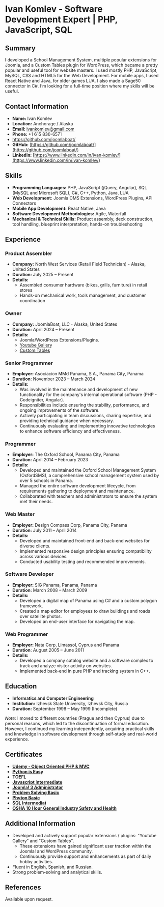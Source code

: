 # Ivan Komlev - Software Development Expert | PHP, JavaScript, SQL

## Summary

I developed a School Management System, multiple popular extensions for Joomla, and a Custom Tables plugin for WordPress, which became a pretty popular and useful tool for website masters.
I used mostly PHP, JavaScript, MySQL, CSS and HTML5 for the Web Development. For mobile apps, I used React Native and Java, for older games LUA.
I also made a Sage50 connector in C#.
I’m looking for a full-time position where my skills will be useful.

## Contact Information

- **Name:** Ivan Komlev
- **Location:** Anchorage / Alaska
- **Email:** ivankomlev@gmail.com
- **Phone:** +1 615 830-6571
- https://github.com/joomlaboat/
- **GitHub:** [https://github.com/joomlaboat/](https://github.com/joomlaboat/)
- **LinkedIn:** [https://www.linkedin.com/in/ivan-komlev/](https://www.linkedin.com/in/ivan-komlev/)

## Skills

- **Programming Languages:** PHP, JavaScript (jQuery, Angular), SQL (MySQL and Microsoft SQL), C#, C++, Python, Java, LUA
- **Web Development:** Joomla CMS Extensions, WordPress Plugins, API Connectors
- **Mobile App Development:** React Native, Java
- **Software Development Methodologies:** Agile, Waterfall
- **Mechanical & Technical Skills:** Product assembly, deck construction, tool handling, blueprint interpretation, hands-on troubleshooting

## Experience

### Product Assembler
- **Company:** North West Services (Retail Field Technician) - Alaska, United States
- **Duration:** July 2025 – Present
- **Details:**
    - Assembled consumer hardware (bikes, grills, furniture) in retail stores
    - Hands-on mechanical work, tools management, and customer coordination

### Owner
- **Company:** JoomlaBoat, LLC - Alaska, United States
- **Duration:** April 2024 – Present
- **Details:**
    - Joomla/WordPress Extensions/Plugins.
    - [Youtube Gallery](http://joomlaboat.com/youtube-gallery)
    - [Custom Tables](http://joomlaboat.com/custom-tables)

### Senior Programmer
- **Employer:** Asociacion MMd Panama, S.A., Panama City, Panama
- **Duration:** November 2023 – March 2024
- **Details:**
    - Was involved in the maintenance and development of new functionality for the company's internal operational software (PHP - Codeigniter, Angular).
    - Responsibilities include ensuring the stability, performance, and ongoing improvements of the software.
    - Actively participating in team discussions, sharing expertise, and providing technical guidance when necessary.
    - Continuously evaluating and implementing innovative technologies to enhance software efficiency and effectiveness.

### Programmer
- **Employer:** The Oxford School, Panama City, Panama
- **Duration:** April 2014 – February 2023
- **Details:**
    - Developed and maintained the Oxford School Management System (OxfordSMS), a comprehensive school management system used by over 5 schools in Panama.
    - Managed the entire software development lifecycle, from requirements gathering to deployment and maintenance.
    - Collaborated with teachers and administrators to ensure the system met their needs.

### Web Master
- **Employer:** Design Compass Corp, Panama City, Panama
- **Duration:** July 2011 – April 2014
- **Details:**
    - Developed and maintained front-end and back-end websites for diverse clients.
    - Implemented responsive design principles ensuring compatibility across various devices.
    - Conducted usability testing and recommended improvements.

### Software Developer
- **Employer:** SIG Panama, Panama, Panama
- **Duration:** March 2008 – March 2009
- **Details:**
    - Developed a digital map of Panama using C# and a custom polygon framework.
    - Created a map editor for employees to draw buildings and roads over satellite photos.
    - Developed an end-user interface for navigating the map.

### Web Programmer
- **Employer:** Nata Corp, Limassol, Cyprus and Panama
- **Duration:** August 2005 – June 2011
- **Details:**
    - Developed a company catalog website and a software complex to track and analyze visitor activity on websites.
    - Implemented back-end in pure PHP and tracking system in C++.

## Education

- **Informatics and Computer Engineering**
- **Institution:** Izhevsk State University, Izhevsk City, Russia
- **Duration:** September 1998 – May 1999 (Incomplete)

*Note:* I moved to different countries (Prague and then Cyprus) due to personal reasons, which led to the discontinuation of formal education. However, I continued my learning independently, acquiring practical skills and knowledge in software development through self-study and real-world experience.

## Certificates

- **[Udemy - Object Oriented PHP & MVC](https://raw.githubusercontent.com/joomlaboat/Ivan-Komlev-CV/1d430319e1463b9bede9ff229129c043d67c660f/certificates/udemy-php-mvc.pdf)**
- **[Python is Easy](https://raw.githubusercontent.com/joomlaboat/Ivan-Komlev-CV/1d430319e1463b9bede9ff229129c043d67c660f/certificates/Python-Ivan-Komlev-2020-12-09.pdf)**
- **[TOEFL](https://raw.githubusercontent.com/joomlaboat/Ivan-Komlev-CV/1d430319e1463b9bede9ff229129c043d67c660f/certificates/TOEFL.pdf)**
- **[Javascript Intermediate](https://raw.githubusercontent.com/joomlaboat/Ivan-Komlev-CV/1d430319e1463b9bede9ff229129c043d67c660f/certificates/javascript_intermediate%20certificate.pdf)**
- **[Joomla! 3 Administrator](https://raw.githubusercontent.com/joomlaboat/Ivan-Komlev-CV/1d430319e1463b9bede9ff229129c043d67c660f/certificates/joomla-3x-certificate.png)**
- **[Problem Solving Basic](https://raw.githubusercontent.com/joomlaboat/Ivan-Komlev-CV/1d430319e1463b9bede9ff229129c043d67c660f/certificates/problem_solving_basic%20certificate.pdf)**
- **[Phyton Basic](https://raw.githubusercontent.com/joomlaboat/Ivan-Komlev-CV/1d430319e1463b9bede9ff229129c043d67c660f/certificates/python_basic%20certificate.pdf)**
- **[SQL Intermediat](https://raw.githubusercontent.com/joomlaboat/Ivan-Komlev-CV/1d430319e1463b9bede9ff229129c043d67c660f/certificates/sql_intermediate%20certificate-1.pdf)**
- **[OSHA 10 Hour General Industry Safety and Health](https://pdhsafety.com/)**


## Additional Information

- Developed and actively support popular extensions / plugins: "Youtube Gallery" and "Custom Tables".
  - These extensions have gained significant user traction within the Joomla! and WordPress community.
  - Continuously provide support and enhancements as part of daily hobby activities.
- Fluent in English, Spanish, and Russian.
- Strong problem-solving and analytical skills.

## References

Available upon request.
